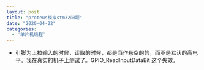 ```yaml
---
layout: post
title: "proteus模拟stm32问题"
date: "2020-04-22"
categories: 
  - "单片机编程"
---
```


- 引脚为上拉输入的时候，读取的时候，都是当作悬空的的，而不是默认的高电平。我在真实的机子上测试了。GPIO\_ReadInputDataBit 这个失效。
